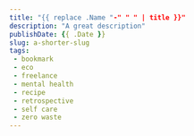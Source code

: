 ```yaml
---
title: "{{ replace .Name "-" " " | title }}"
description: "A great description"
publishDate: {{ .Date }}
slug: a-shorter-slug
tags:
 - bookmark
 - eco
 - freelance
 - mental health
 - recipe
 - retrospective
 - self care
 - zero waste
---
```

